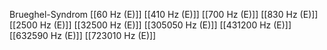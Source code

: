 Brueghel-Syndrom
[[60 Hz (E)]]
[[410 Hz (E)]]
[[700 Hz (E)]]
[[830 Hz (E)]]
[[2500 Hz (E)]]
[[32500 Hz (E)]]
[[305050 Hz (E)]]
[[431200 Hz (E)]]
[[632590 Hz (E)]]
[[723010 Hz (E)]]